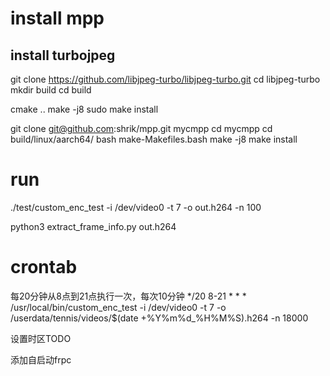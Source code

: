 # install mpp

## install turbojpeg
git clone https://github.com/libjpeg-turbo/libjpeg-turbo.git
cd libjpeg-turbo
mkdir build
cd build
<!-- cmake .. -DCMAKE_INSTALL_PREFIX=/usr/local -->
cmake ..
make -j8
sudo make install



<!-- sudo apt install libturbojpeg0-dev libturbojpeg -->



git clone git@github.com:shrik/mpp.git mycmpp
cd mycmpp
cd build/linux/aarch64/
bash make-Makefiles.bash
make -j8
make install



# run

./test/custom_enc_test -i /dev/video0 -t 7 -o out.h264 -n 100

python3 extract_frame_info.py out.h264


# crontab

每20分钟从8点到21点执行一次，每次10分钟
*/20 8-21 * * * /usr/local/bin/custom_enc_test -i /dev/video0 -t 7 -o /userdata/tennis/videos/$(date +\%Y\%m\%d_\%H\%M\%S).h264 -n 18000


设置时区TODO

添加自启动frpc
